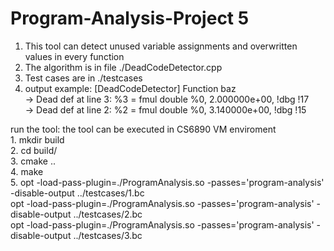 # Program-Analysis-Project 5
1. This tool can detect unused variable assignments and overwritten values in every function
2. The algorithm is in file ./DeadCodeDetector.cpp
3. Test cases are in ./testcases
4. output example:
    [DeadCodeDetector] Function baz  
    -> Dead def at line 3:   %3 = fmul double %0, 2.000000e+00, !dbg !17  
    -> Dead def at line 2:   %2 = fmul double %0, 3.140000e+00, !dbg !15

run the tool: the tool can be executed in CS6890 VM enviroment  
    1. mkdir build  
    2. cd build/  
    3. cmake ..  
    4. make   
    5.  opt -load-pass-plugin=./ProgramAnalysis.so -passes='program-analysis'  -disable-output ../testcases/1.bc  
        opt -load-pass-plugin=./ProgramAnalysis.so -passes='program-analysis'  -disable-output ../testcases/2.bc  
        opt -load-pass-plugin=./ProgramAnalysis.so -passes='program-analysis'  -disable-output ../testcases/3.bc  

